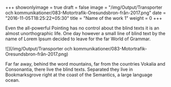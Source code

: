 +++
showonlyimage = true
draft = false
image = "/img/Output/Transporter och kommunikationer/083-Motortrafik-Oresundsbron-från-2017.png"
date = "2016-11-05T18:25:22+05:30"
title = "Name of the work 1"
weight = 0
+++

Even the all-powerful Pointing has no control about the blind texts it is an almost unorthographic life. One day however a small line of blind text by the name of Lorem Ipsum decided to leave for the far World of Grammar.
<!--more-->

![](/img/Output/Transporter och kommunikationer/083-Motortrafik-Oresundsbron-från-2017.png)

Far far away, behind the word mountains, far from the countries Vokalia and Consonantia, there live the blind texts. Separated they live in Bookmarksgrove right at the coast of the Semantics, a large language ocean.


